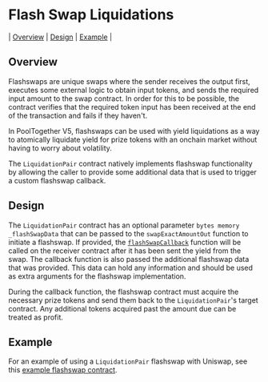 # Flash Swap Liquidations

| [Overview](#overview)
| [Design](#deisgn)
| [Example](#example)
|

## Overview

Flashswaps are unique swaps where the sender receives the output first, executes some external logic to obtain input tokens, and sends the required input amount to the swap contract. In order for this to be possible, the contract verifies that the required token input has been received at the end of the transaction and fails if they haven't.

In PoolTogether V5, flashswaps can be used with yield liquidations as a way to atomically liquidate yield for prize tokens with an onchain market without having to worry about volatility.

The `LiquidationPair` contract natively implements flashswap functionality by allowing the caller to provide some additional data that is used to trigger a custom flashswap callback.

## Design

The `LiquidationPair` contract has an optional parameter `bytes memory _flashSwapData` that can be passed to the `swapExactAmountOut` function to initiate a flashswap. If provided, the [`flashSwapCallback`](https://github.com/GenerationSoftware/pt-v5-liquidator-interfaces/blob/0d873d50a086fead5da5e7aa9aa94b3d7a8bc80f/src/interfaces/IFlashSwapCallback.sol#L12) function will be called on the receiver contract after it has been sent the yield from the swap. The callback function is also passed the additional flashswap data that was provided. This data can hold any information and should be used as extra arguments for the flashswap implementation.

During the callback function, the flashswap contract must acquire the necessary prize tokens and send them back to the `LiquidationPair`'s target contract. Any additional tokens acquired past the amount due can be treated as profit.

## Example

For an example of using a `LiquidationPair` flashswap with Uniswap, see this [example flashswap contract](https://github.com/GenerationSoftware/pt-v5-flash-liquidator/blob/cd19685f83a285ef50145717248fa3ce296b3b48/src/UniswapFlashLiquidation.sol).